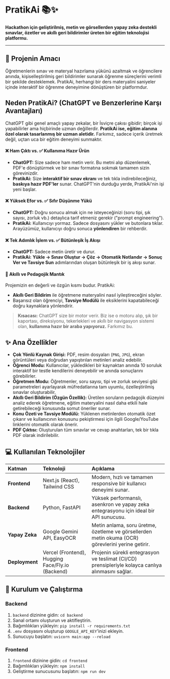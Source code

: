 # PratikAi 📚✨

**Hackathon için geliştirilmiş, metin ve görsellerden yapay zeka destekli sınavlar, özetler ve akıllı geri bildirimler üreten bir eğitim teknolojisi platformu.**

---

## 🎯 Projenin Amacı

Öğretmenlerin sınav ve materyal hazırlama yükünü azaltmak ve öğrencilere anında, kişiselleştirilmiş geri bildirimler sunarak öğrenme süreçlerini verimli bir şekilde desteklemek. PratikAi, herhangi bir ders materyalini saniyeler içinde interaktif bir öğrenme deneyimine dönüştüren bir platformdur.

## Neden PratikAi? (ChatGPT ve Benzerlerine Karşı Avantajları)

ChatGPT gibi genel amaçlı yapay zekalar, bir İsviçre çakısı gibidir; birçok işi yapabilirler ama hiçbirinde uzman değillerdir. **PratikAi ise, eğitim alanına özel olarak tasarlanmış bir uzman aletidir.** Farkımız, sadece içerik üretmek değil, uçtan uca bir eğitim deneyimi sunmaktır.

#### ❌ Ham Çıktı vs. ✅ Kullanıma Hazır Ürün
* **ChatGPT:** Size sadece ham metin verir. Bu metni alıp düzenlemek, PDF'e dönüştürmek ve bir sınav formatına sokmak tamamen sizin görevinizdir.
* **PratikAi:** Size **interaktif bir sınav ekranı** ve tek tıkla indirebileceğiniz, **baskıya hazır PDF'ler** sunar. ChatGPT'nin durduğu yerde, PratikAi'nin işi yeni başlar.

#### ❌ Yüksek Efor vs. ✅ Sıfır Düşünme Yükü
* **ChatGPT:** Doğru sonucu almak için ne isteyeceğinizi (soru tipi, şık sayısı, zorluk vb.) detaylıca tarif etmeniz gerekir ("prompt engineering").
* **PratikAi:** Kullanıcıyı yormaz. Sadece dosyasını yükler ve butonlara tıklar. Arayüzümüz, kullanıcıyı doğru sonuca **yönlendiren** bir rehberdir.

#### ❌ Tek Adımlık İşlem vs. ✅ Bütünleşik İş Akışı
* **ChatGPT:** Sadece metin üretir ve durur.
* **PratikAi:** **Yükle -> Sınav Oluştur -> Çöz -> Otomatik Notlandır -> Sonuç Ver ve Tavsiye Sun** adımlarından oluşan bütünleşik bir iş akışı sunar.

#### 🧠 Akıllı ve Pedagojik Mantık
Projemizin en değerli ve özgün kısmı budur. PratikAi:
* **Akıllı Geri Bildirim** ile öğretmene materyalini nasıl iyileştireceğini söyler.
* Başarısız olan öğrenciyi, **Tavsiye Modülü** ile eksiklerini kapatabileceği doğru kaynaklara yönlendirir.

> **Kısacası:** ChatGPT size bir motor verir. Biz ise o motoru alıp, şık bir kaportası, direksiyonu, tekerlekleri ve akıllı bir navigasyon sistemi olan, **kullanıma hazır bir araba yapıyoruz.** Farkımız bu.

## ✨ Ana Özellikler

-   **Çok Yönlü Kaynak Girişi:** PDF, resim dosyaları (`PNG`, `JPG`), ekran görüntüleri veya doğrudan yapıştırılan metinleri analiz edebilir.
-   **Öğrenci Modu:** Kullanıcılar, yükledikleri bir kaynaktan anında 10 soruluk interaktif bir testle kendilerini deneyebilir ve anında sonuçlarını görebilirler.
-   **Öğretmen Modu:** Öğretmenler, soru sayısı, tipi ve zorluk seviyesi gibi parametreleri ayarlayarak müfredatlarına tam uyumlu, özelleştirilmiş sınavlar oluşturabilir.
-   **Akıllı Geri Bildirim (Özgün Özellik):** Üretilen soruların pedagojik düzeyini analiz ederek öğretmene, eğitim materyalini nasıl daha etkili hale getirebileceği konusunda somut öneriler sunar.
-   **Konu Özeti ve Tavsiye Modülü:** Yüklenen metinlerden otomatik özet çıkarır ve kullanıcının konusunu pekiştirmesi için ilgili Google/YouTube linklerini otomatik olarak önerir.
-   **PDF Çıktısı:** Oluşturulan tüm sınavlar ve cevap anahtarları, tek bir tıkla PDF olarak indirilebilir.

## 💻 Kullanılan Teknolojiler

| Katman | Teknoloji | Açıklama |
| :--- | :--- | :--- |
| **Frontend** | Next.js (React), Tailwind CSS | Modern, hızlı ve tamamen responsive bir kullanıcı deneyimi sunar. |
| **Backend** | Python, FastAPI | Yüksek performanslı, asenkron ve yapay zeka entegrasyonu için ideal bir API sunucusu. |
| **Yapay Zeka** | Google Gemini API, EasyOCR | Metin anlama, soru üretme, özetleme ve görsellerden metin okuma (OCR) görevlerini yerine getirir. |
| **Deployment**| Vercel (Frontend), Hugging Face/Fly.io (Backend) | Projenin sürekli entegrasyon ve teslimat (CI/CD) prensipleriyle kolayca canlıya alınmasını sağlar. |

## 🚀 Kurulum ve Çalıştırma

### Backend
1.  `backend` dizinine gidin: `cd backend`
2.  Sanal ortamı oluşturun ve aktifleştirin.
3.  Bağımlılıkları yükleyin: `pip install -r requirements.txt`
4.  `.env` dosyasını oluşturup `GOOGLE_API_KEY`'inizi ekleyin.
5.  Sunucuyu başlatın: `uvicorn main:app --reload`

### Frontend
1.  `frontend` dizinine gidin: `cd frontend`
2.  Bağımlılıkları yükleyin: `npm install`
3.  Geliştirme sunucusunu başlatın: `npm run dev`
